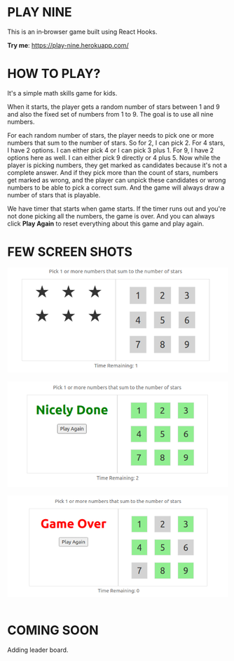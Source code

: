 # PLAY NINE
This is an in‑browser game built using React Hooks. 

__Try me__: https://play-nine.herokuapp.com/

# HOW TO PLAY?
It's a simple math skills game for kids.

When it starts, the player gets a random number of stars between 1 and 9 and also the fixed set of numbers from 1 to 9. The goal is to use all nine numbers. 

For each random number of stars, the player needs to pick one or more numbers that sum to the number of stars. So for 2, I can pick 2. For 4 stars, I have 2 options. I can either pick 4 or I can pick 3 plus 1. For 9, I have 2 options here as well. I can either pick 9 directly or 4 plus 5. Now while the player is picking numbers, they get marked as candidates because it's not a complete answer. And if they pick more than the count of stars, numbers get marked as wrong, and the player can unpick these candidates or wrong numbers to be able to pick a correct sum. And the game will always draw a number of stars that is playable. 

We have timer that starts when game starts. If the timer runs out and you're not done picking all the numbers, the game is over. 
And you can always click __Play Again__ to reset everything about this game and play again.

# FEW SCREEN SHOTS

![image.png](images/play_nine_1.png)<br><br>
![image.png](images/play_nine_3.png)<br><br>
![image.png](images/play_nine_2.png)<br><br>

# COMING SOON

Adding leader board.
